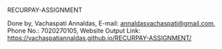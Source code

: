 RECURPAY-ASSIGNMENT

Done by,
Vachaspati Annaldas,
E-mail: annaldasvachaspati@gmail.com,
Phone No.: 7020270105,
Website Output Link: https://vachaspatiannaldas.github.io/RECURPAY-ASSIGNMENT/
